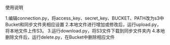 使用说明

1.编辑connection.py，将access_key、secret_key、BUCKET、PATH改为s3中Bucket和同步文件夹相应设置
2.本地文件进行增加或修改后，运行upload.py，将本地文件上传S3。
3.运行download.py，将S3文件下载到同步文件夹内
4.本地删除文件后，运行delete.py，在Bucket中删除相应文件